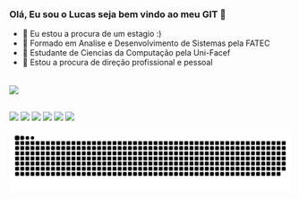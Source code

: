 ### Olá, Eu sou o Lucas seja bem vindo ao meu GIT 👋



- 🔭 Eu estou a procura de um estagio :) 
- 🌱 Formado em Analise e Desenvolvimento de Sistemas pela FATEC
- 📜 Estudante de Ciencias da Computação pela Uni-Facef
- 🤔 Estou a procura de direção profissional e pessoal 

<br />

<div> 
  
  <a href="https://github.com/LucasEliass">
  <img height="180em"   align="center" src="https://github-readme-stats.vercel.app/api?username=LucasEliass&show_icons=true&theme=react&include_all_commits=true&count_private=true"/>
    
  <br />

   <br />
 
  <a href="https://www.youtube.com/channel/UC5JZWMkjaG6lVOK7tzOvcCQ" target="_blank"><img src="https://img.shields.io/badge/YouTube-FF0000?style=for-the-badge&logo=youtube&logoColor=white" target="_blank"></a>
  <a href="https://www.instagram.com/lusquetaaa/" target="_blank"><img src="https://img.shields.io/badge/-Instagram-%23E4405F?style=for-the-badge&logo=instagram&logoColor=white" target="_blank"></a>
 	<a href="https://www.twitch.tv/tu1ks" target="_blank"><img src="https://img.shields.io/badge/Twitch-9146FF?style=for-the-badge&logo=twitch&logoColor=white" target="_blank"></a>
 <a href="" target="_blank"><img src="https://img.shields.io/badge/Discord-7289DA?style=for-the-badge&logo=discord&logoColor=white" target="_blank"></a> 
  <a href = "mailto:lucca.murca@gmail.com"><img src="https://img.shields.io/badge/-Gmail-%23333?style=for-the-badge&logo=gmail&logoColor=white" target="_blank"></a>
  <a href="https://www.linkedin.com/in/lucas-eliass
" target="_blank"><img src="https://img.shields.io/badge/-LinkedIn-%230077B5?style=for-the-badge&logo=linkedin&logoColor=white" target="_blank"></a> 
  
![Snake animation](https://github.com/LucasEliass/ellen2121/blob/output/github-contribution-grid-snake.svg)
